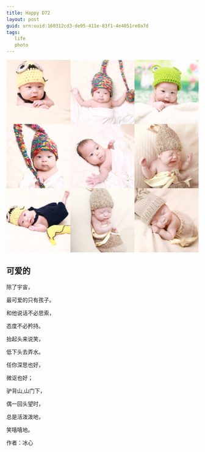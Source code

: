 ```yaml
---
title: Happy D72
layout: post
guid: urn:uuid:160312cd3-de95-411e-83f1-4e4051re0a7d
tags: 
   life
   photo
---
```


![D72](/media/files/2016/d100.jpg)

## 可爱的     

  除了宇宙，

  最可爱的只有孩子。

  和他说话不必思索，

  态度不必矜持。

  抬起头来说笑，

  低下头去弄水。

  任你深思也好，

  微讴也好；

  驴背山,山门下，

  偶一回头望时，

  总是活泼泼地，

  笑嘻嘻地。

作者：冰心
